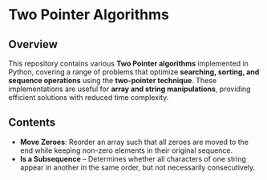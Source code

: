 # Two Pointer Algorithms

## Overview
This repository contains various **Two Pointer algorithms** implemented in Python, covering a range of problems that optimize **searching, sorting, and sequence operations** using the **two-pointer technique**. These implementations are useful for **array and string manipulations**, providing efficient solutions with reduced time complexity.

## Contents
- **Move Zeroes**: Reorder an array such that all zeroes are moved to the end while keeping non-zero elements in their original sequence.
- **Is a Subsequence** – Determines whether all characters of one string appear in another in the same order, but not necessarily consecutively.


